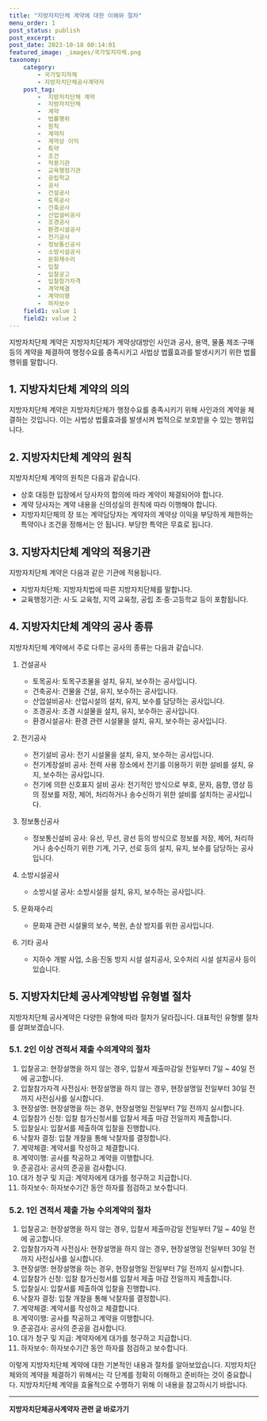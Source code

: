 ```yaml
---
title: "지방자치단체 계약에 대한 이해와 절차"
menu_order: 1
post_status: publish
post_excerpt: 
post_date: 2023-10-18 00:14:01
featured_image: _images/국가및지자체.png
taxonomy:
    category:
        - 국가및지자체
        - 지방자치단체공사계약자
    post_tag:
        -  지방자치단체 계약
        -  지방자치단체
        -  계약
        -  법률행위
        -  원칙
        -  계약자
        -  계약상 이익
        -  특약
        -  조건
        -  적용기관
        -  교육행정기관
        -  공립학교
        -  공사
        -  건설공사
        -  토목공사
        -  건축공사
        -  산업설비공사
        -  조경공사
        -  환경시설공사
        -  전기공사
        -  정보통신공사
        -  소방시설공사
        -  문화재수리
        -  입찰
        -  입찰공고
        -  입찰참가자격
        -  계약체결
        -  계약이행
        -  하자보수
    field1: value 1
    field2: value 2
---
```



지방자치단체 계약은 지방자치단체가 계약상대방인 사인과 공사, 용역, 물품 제조·구매 등의 계약을 체결하여 행정수요를 충족시키고 사법상 법률효과를 발생시키기 위한 법률행위를 말합니다.

## 1. 지방자치단체 계약의 의의

지방자치단체 계약은 지방자치단체가 행정수요를 충족시키기 위해 사인과의 계약을 체결하는 것입니다. 이는 사법상 법률효과를 발생시켜 법적으로 보호받을 수 있는 행위입니다.

## 2. 지방자치단체 계약의 원칙

지방자치단체 계약의 원칙은 다음과 같습니다.

- 상호 대등한 입장에서 당사자의 합의에 따라 계약이 체결되어야 합니다.
- 계약 당사자는 계약 내용을 신의성실의 원칙에 따라 이행해야 합니다.
- 지방자치단체의 장 또는 계약담당자는 계약자의 계약상 이익을 부당하게 제한하는 특약이나 조건을 정해서는 안 됩니다. 부당한 특약은 무효로 됩니다.

## 3. 지방자치단체 계약의 적용기관

지방자치단체 계약은 다음과 같은 기관에 적용됩니다.

- 지방자치단체: 지방자치법에 따른 지방자치단체를 말합니다.
- 교육행정기관: 시·도 교육청, 지역 교육청, 공립 초·중·고등학교 등이 포함됩니다.

## 4. 지방자치단체 계약의 공사 종류

지방자치단체 계약에서 주로 다루는 공사의 종류는 다음과 같습니다.

1. 건설공사
   - 토목공사: 토목구조물을 설치, 유지, 보수하는 공사입니다.
   - 건축공사: 건물을 건설, 유지, 보수하는 공사입니다.
   - 산업설비공사: 산업시설의 설치, 유지, 보수를 담당하는 공사입니다.
   - 조경공사: 조경 시설물을 설치, 유지, 보수하는 공사입니다.
   - 환경시설공사: 환경 관련 시설물을 설치, 유지, 보수하는 공사입니다.

2. 전기공사
   - 전기설비 공사: 전기 시설물을 설치, 유지, 보수하는 공사입니다.
   - 전기계장설비 공사: 전력 사용 장소에서 전기를 이용하기 위한 설비를 설치, 유지, 보수하는 공사입니다.
   - 전기에 의한 신호표지 설비 공사: 전기적인 방식으로 부호, 문자, 음향, 영상 등의 정보를 저장, 제어, 처리하거나 송수신하기 위한 설비를 설치하는 공사입니다.

3. 정보통신공사
   - 정보통신설비 공사: 유선, 무선, 광선 등의 방식으로 정보를 저장, 제어, 처리하거나 송수신하기 위한 기계, 기구, 선로 등의 설치, 유지, 보수를 담당하는 공사입니다.

4. 소방시설공사
   - 소방시설 공사: 소방시설을 설치, 유지, 보수하는 공사입니다.

5. 문화재수리
   - 문화재 관련 시설물의 보수, 복원, 손상 방지를 위한 공사입니다.

6. 기타 공사
   - 지하수 개발 사업, 소음·진동 방지 시설 설치공사, 오수처리 시설 설치공사 등이 있습니다.

## 5. 지방자치단체 공사계약방법 유형별 절차

지방자치단체 공사계약은 다양한 유형에 따라 절차가 달라집니다. 대표적인 유형별 절차를 살펴보겠습니다.

### 5.1. 2인 이상 견적서 제출 수의계약의 절차

1. 입찰공고: 현장설명을 하지 않는 경우, 입찰서 제출마감일 전일부터 7일 ~ 40일 전에 공고합니다.
2. 입찰참가자격 사전심사: 현장설명을 하지 않는 경우, 현장설명일 전일부터 30일 전까지 사전심사를 실시합니다.
3. 현장설명: 현장설명을 하는 경우, 현장설명일 전일부터 7일 전까지 실시합니다.
4. 입찰참가 신청: 입찰 참가신청서를 입찰서 제출 마감 전일까지 제출합니다.
5. 입찰실시: 입찰서를 제출하여 입찰을 진행합니다.
6. 낙찰자 결정: 입찰 개찰을 통해 낙찰자를 결정합니다.
7. 계약체결: 계약서를 작성하고 체결합니다.
8. 계약이행: 공사를 착공하고 계약을 이행합니다.
9. 준공검사: 공사의 준공을 검사합니다.
10. 대가 청구 및 지급: 계약자에게 대가를 청구하고 지급합니다.
11. 하자보수: 하자보수기간 동안 하자를 점검하고 보수합니다.

### 5.2. 1인 견적서 제출 가능 수의계약의 절차

1. 입찰공고: 현장설명을 하지 않는 경우, 입찰서 제출마감일 전일부터 7일 ~ 40일 전에 공고합니다.
2. 입찰참가자격 사전심사: 현장설명을 하지 않는 경우, 현장설명일 전일부터 30일 전까지 사전심사를 실시합니다.
3. 현장설명: 현장설명을 하는 경우, 현장설명일 전일부터 7일 전까지 실시합니다.
4. 입찰참가 신청: 입찰 참가신청서를 입찰서 제출 마감 전일까지 제출합니다.
5. 입찰실시: 입찰서를 제출하여 입찰을 진행합니다.
6. 낙찰자 결정: 입찰 개찰을 통해 낙찰자를 결정합니다.
7. 계약체결: 계약서를 작성하고 체결합니다.
8. 계약이행: 공사를 착공하고 계약을 이행합니다.
9. 준공검사: 공사의 준공을 검사합니다.
10. 대가 청구 및 지급: 계약자에게 대가를 청구하고 지급합니다.
11. 하자보수: 하자보수기간 동안 하자를 점검하고 보수합니다.

이렇게 지방자치단체 계약에 대한 기본적인 내용과 절차를 알아보았습니다. 지방자치단체와의 계약을 체결하기 위해서는 각 단계를 정확히 이해하고 준비하는 것이 중요합니다. 지방자치단체 계약을 효율적으로 수행하기 위해 이 내용을 참고하시기 바랍니다.










<!-- wp:separator -->
<hr class="wp-block-separator has-alpha-channel-opacity"/>
<!-- /wp:separator -->

<!-- wp:group {"backgroundColor":"base","layout":{"type":"constrained"}} -->
<div class="wp-block-group has-base-background-color has-background"><!-- wp:paragraph {"align":"center","fontSize":"large"} -->
<p class="has-text-align-center has-large-font-size"><strong>지방자치단체공사계약자 관련 글 바로가기</strong></p>
<!-- /wp:paragraph -->


<!-- wp:latest-posts
{"categories":[{"id":7140,"count":19,"description":"","link":"https://uknowlaw.com/category/%ec%a7%80%eb%b0%a9%ec%9e%90%ec%b9%98%eb%8b%a8%ec%b2%b4%ea%b3%b5%ec%82%ac%ea%b3%84%ec%95%bd%ec%9e%90/","name":"지방자치단체공사계약자","slug":"지방자치단체공사계약자","taxonomy":"category","parent":0,"meta":[],"_links":{"self":[{"href":"https://uknowlaw.com/wp-json/wp/v2/categories/7140"}],"collection":[{"href":"https://uknowlaw.com/wp-json/wp/v2/categories"}],"about":[{"href":"https://uknowlaw.com/wp-json/wp/v2/taxonomies/category"}],"wp:post_type":[{"href":"https://uknowlaw.com/wp-json/wp/v2/posts?categories=7140"}],"curies":[{"name":"wp","href":"https://api.w.org/{rel}","templated":true}]}}],"postsToShow":100,"excerptLength":28,"postLayout":"grid","columns":2,"featuredImageAlign":"left","featuredImageSizeSlug":"large","fontSize":"medium"} /--></div>
<!-- /wp:group -->